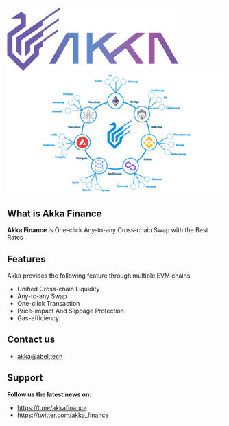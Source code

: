 # 

<picture>
  <source media="(prefers-color-scheme: dark)" srcset="https://github.com/Akka-Finance/resources/blob/main/images/akka-light.png">
  <img width="400px" alt="Text changing depending on mode. Light: 'So light!' Dark: 'So dark!'" src="https://github.com/Akka-Finance/resources/blob/main/images/akka-colorful.svg">
</picture>
<img alt="Text changing depending on mode. Light: 'So light!' Dark: 'So dark!'" src="https://github.com/Akka-Finance/resources/blob/main/images/whatisakka.png">

## What is Akka Finance
**Akka Finance** is One-click Any-to-any Cross-chain
Swap with the Best Rates

## Features
Akka provides the following feature through multiple EVM chains

- Unified Cross-chain Liquidity
- Any-to-any Swap
- One-click Transaction
- Price-impact And Slippage Protection
- Gas-efficiency


## Contact us
- akka@abel.tech
## Support
**Follow us the latest news on:**
- https://t.me/akkafinance
- https://twitter.com/akka_finance
